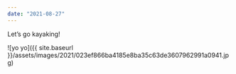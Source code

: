 ```yaml
---
date: "2021-08-27"
---
```


Let’s go kayaking!

![yo yo]({{ site.baseurl }}/assets/images/2021/023ef866ba4185e8ba35c63de3607962991a0941.jpg)
